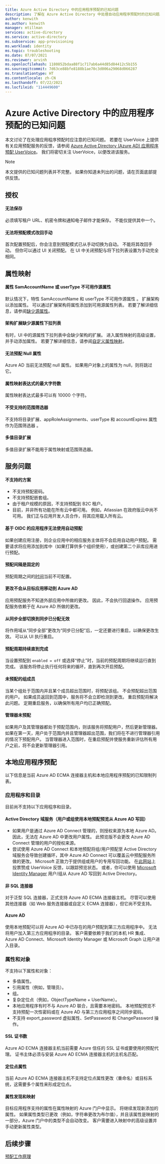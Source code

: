 ```yaml
---
title: Azure Active Directory 中的应用程序预配的已知问题
description: 了解在 Azure Active Directory 中处理自动应用程序预配时的已知问题。
author: kenwith
ms.author: kenwith
manager: mtillman
services: active-directory
ms.service: active-directory
ms.subservice: app-provisioning
ms.workload: identity
ms.topic: troubleshooting
ms.date: 07/07/2021
ms.reviewer: arvinh
ms.openlocfilehash: 1180852bdaa88f1c717ab6a44d85d84412c5b155
ms.sourcegitcommit: 7d63ce88bfe8188b1ae70c3d006a29068d066287
ms.translationtype: HT
ms.contentlocale: zh-CN
ms.lasthandoff: 07/22/2021
ms.locfileid: "114449600"
---
```

# <a name="known-issues-for-application-provisioning-in-azure-active-directory"></a>Azure Active Directory 中的应用程序预配的已知问题
本文讨论了在处理应用程序预配时应注意的已知问题。 若要在 UserVoice 上提供有关应用预配服务的反馈，请参阅 [Azure Active Directory (Azure AD) 应用程序预配 UserVoice](https://aka.ms/appprovisioningfeaturerequest)。 我们将密切关注 UserVoice，以便改进该服务。

> [!NOTE]
> 本文提供的已知问题列表并不完整。 如果你知道未列出的问题，请在页面底部提供反馈。

## <a name="authorization"></a>授权 

#### <a name="unable-to-save"></a>无法保存

必须填写租户 URL、机密令牌和通知电子邮件才能保存。 不能仅提供其中一个。 

#### <a name="unable-to-change-provisioning-mode-back-to-manual"></a>无法将预配模式改回手动

首次配置预配后，你会注意到预配模式已从手动切换为自动。 不能将其改回手动。 但你可以通过 UI 关闭预配。 在 UI 中关闭预配与将下拉列表设置为手动完全相同。

## <a name="attribute-mappings"></a>属性映射 

#### <a name="attribute-samaccountname-or-usertype-not-available-as-a-source-attribute"></a>属性 SamAccountName 或 userType 不可用作源属性

默认情况下，特性 SamAccountName 和 userType 不可用作源属性 。 扩展架构以添加属性。 可以通过扩展架构将属性添加到可用源属性列表。 若要了解详细信息，请参阅[缺少源属性](user-provisioning-sync-attributes-for-mapping.md)。 

#### <a name="source-attribute-dropdown-missing-for-schema-extension"></a>架构扩展缺少源属性下拉列表

有时，UI 中的源属性下拉列表中会缺少架构的扩展。 进入属性映射的高级设置，并手动添加属性。 若要了解详细信息，请参阅[自定义属性映射](customize-application-attributes.md)。

#### <a name="null-attribute-cant-be-provisioned"></a>无法预配 Null 属性

Azure AD 当前无法预配 null 属性。 如果用户对象上的属性为 null，则将跳过它。 

#### <a name="maximum-characters-for-attribute-mapping-expressions"></a>属性映射表达式的最大字符数

属性映射表达式最多可以有 10000 个字符。 

#### <a name="unsupported-scoping-filters"></a>不受支持的范围筛选器

不支持将目录扩展、appRoleAssignments、userType 和 accountExpires 属性作为范围筛选器  。

#### <a name="multivalue-directory-extensions"></a>多值目录扩展

多值目录扩展不能用于属性映射或范围筛选器。 

## <a name="service-issues"></a>服务问题 

#### <a name="unsupported-scenarios"></a>不支持的方案

- 不支持预配密码。 
- 不支持预配嵌套组。 
- 由于租户规模的原因，不支持预配到 B2C 租户。
- 目前，并非所有功能在所有云中都可用。 例如，Atlassian 在政府版云中尚不可用。 我们正与应用开发人员合作，将其应用载入所有云。

#### <a name="automatic-provisioning-isnt-available-on-my-oidc-based-application"></a>基于 OIDC 的应用程序无法使用自动预配

如果创建应用注册，则企业应用中的相应服务主体将不会启用自动用户预配。 需要请求将应用添加到库中（如果打算供多个组织使用），或创建第二个非库应用进行预配。

#### <a name="the-provisioning-interval-is-fixed"></a>预配间隔是固定的

预配周期之间的[时间](./application-provisioning-when-will-provisioning-finish-specific-user.md#how-long-will-it-take-to-provision-users)当前不可配置。 

#### <a name="changes-not-moving-from-target-app-to-azure-ad"></a>更改不会从目标应用移动到 Azure AD

应用预配服务不知道外部应用中所做的更改。 因此，不会执行回退操作。 应用预配服务依赖于在 Azure AD 所做的更改。 

#### <a name="switching-from-sync-all-to-sync-assigned-not-working"></a>从同步全部切换到同步已分配无效

将作用域从“同步全部”更改为“同步已分配”后，一定还要进行重启，以确保更改生效。 可以从 UI 执行重启。

#### <a name="provisioning-cycle-continues-until-completion"></a>预配周期持续直到完成

当设置预配到 `enabled = off` 或选择“停止”时，当前的预配周期将继续运行直到完成。 该服务将停止执行任何将来的循环，直到再次开启预配。

#### <a name="member-of-group-not-provisioned"></a>未预配的组成员

当某个组处于范围内并且某个成员超出范围时，将预配该组。 不会预配超出范围的用户。 如果成员返回到范围中，服务将不会立即检测到更改。 重启预配将解决此问题。 定期重启服务，以确保所有用户均已正确预配。

#### <a name="manager-isnt-provisioned"></a>管理器未预配

如果用户及其管理器都处于预配范围内，则该服务将预配用户，然后更新管理器。 如果在第一天，用户处于范围内并且管理器超出范围，我们将在不进行管理器引用的情况下预配用户。 当管理器进入范围时，在重启预配并使服务重新评估所有用户之前，将不会更新管理器引用。 

## <a name="on-premises-application-provisioning"></a>本地应用程序预配
以下信息是当前 Azure AD ECMA 连接器主机和本地应用程序预配的已知限制列表。

### <a name="application-and-directories"></a>应用程序和目录
目前尚不支持以下应用程序和目录。

#### <a name="active-directory-domain-services-user-or-group-writeback-from-azure-ad-by-using-the-on-premises-provisioning-preview"></a>Active Directory 域服务（用户或组使用本地预配预览从 Azure AD 写回）
   - 如果用户是通过 Azure AD Connect 管理的，则授权来源为本地 Azure AD。 因此，无法在 Azure AD 中更改用户属性。 此预览版不会更改 Azure AD Connect 管理的用户的授权来源。
   - 尝试使用 Azure AD Connect 和本地预配将组/用户预配至 Active Directory 域服务会导致创建循环，其中 Azure AD Connect 可以覆盖云中预配服务所做的更改。 Microsoft 正致力于提供组或用户的专用写回功能。 在[此网站](https://feedback.azure.com/forums/169401-azure-active-directory/suggestions/16887037-enable-user-writeback-to-on-premise-ad-from-azure)上投票赞成 UserVoice 反馈，以跟踪预览状态。 或者，你可以使用 [Microsoft Identity Manager](/microsoft-identity-manager/microsoft-identity-manager-2016) 用户/组从 Azure AD 写回到 Active Directory。

#### <a name="connectors-other-than-sql"></a>非 SQL 连接器

   对于泛型 SQL 连接器，正式支持 Azure AD ECMA 连接器主机。 尽管可以使用其他连接器（如 Web 服务连接器或自定义 ECMA 连接器），但它尚不受支持。

#### <a name="azure-ad"></a>Azure AD

   使用本地预配可以将 Azure AD 中已存在的用户预配到第三方应用程序中。 无法将用户加入第三方应用程序的目录。 客户需要依赖于我们的本机 HR 集成、Azure AD Connect、Microsoft Identity Manager 或 Microsoft Graph 让用户进入目录。

### <a name="attributes-and-objects"></a>属性和对象 
不支持以下属性和对象：
   - 多值属性。
   - 引用属性（例如，管理员）。
   - 组。
   - 复杂定位点（例如，ObjectTypeName + UserName）。
   - 本地应用程序有时不与 Azure AD 联合，且需要本地密码。 本地预配预览不支持预配一次性密码或在 Azure AD 与第三方应用程序之间同步密码。
   - 不支持 export_password 虚拟属性、SetPassword 和 ChangePassword 操作。

#### <a name="ssl-certificates"></a>SSL 证书数
   Azure AD ECMA 连接器主机当前需要 Azure 信任的 SSL 证书或要使用的预配代理。 证书主体必须与安装 Azure AD ECMA 连接器主机的主机名匹配。

#### <a name="anchor-attributes"></a>定位点属性
   当前 Azure AD ECMA 连接器主机不支持定位点属性更改（重命名）或目标系统，这需要多个属性来形成定位点。 

#### <a name="attribute-discovery-and-mapping"></a>属性发现和映射
   目标应用程序支持的属性在属性映射的 Azure 门户中显示。 将继续发现新添加的属性。 如果属性类型已更改（例如，字符串更改为布尔值），并且该属性是映射的一部分，Azure 门户中的类型不会自动改变。 客户需要进入映射中的高级设置并手动更新属性类型。

## <a name="next-steps"></a>后续步骤
[预配工作原理](how-provisioning-works.md)
